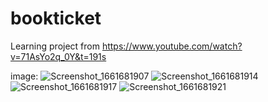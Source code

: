 # bookticket

Learning project from https://www.youtube.com/watch?v=71AsYo2q_0Y&t=191s

image:
![Screenshot_1661681907](https://user-images.githubusercontent.com/112313417/187069450-1c71b907-315b-4389-989d-6c5e8976ba03.png)
![Screenshot_1661681914](https://user-images.githubusercontent.com/112313417/187069453-d0370473-312a-461b-bade-4a4f97b1a709.png)
![Screenshot_1661681917](https://user-images.githubusercontent.com/112313417/187069455-a070969e-fcc5-40dd-ac9f-dada9bd1b85b.png)
![Screenshot_1661681921](https://user-images.githubusercontent.com/112313417/187069457-76058ca0-e86d-442f-841e-c91c4337f01d.png)
